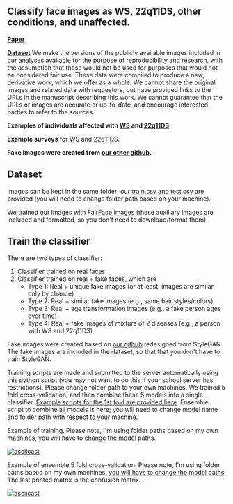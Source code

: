 ## Classify face images as WS, 22q11DS, other conditions, and unaffected. 

**[Paper](https://www.medrxiv.org/content/10.1101/2021.12.09.21267472v1)**

**[Dataset](https://doi.org/10.6084/m9.figshare.19324193.v1)** We make the versions of the publicly available images included in our analyses available for the purpose of reproducibility and research, with the assumption that these would not be used for purposes that would not be considered fair use. These data were compiled to produce a new, derivative work, which we offer as a whole. We cannot share the original images and related data with requestors, but have provided links to the URLs in the manuscript describing this work. We cannot guarantee that the URLs or images are accurate or up-to-date, and encourage interested parties to refer to the sources.

**Examples of individuals affected with [WS](https://en.wikipedia.org/wiki/Williams_syndrome) and [22q11DS](https://en.wikipedia.org/wiki/DiGeorge_syndrome).**

**Example surveys** for [WS](https://ncidccpssurveys.gov1.qualtrics.com/jfe/preview/SV_e9juDTdgWyFlcvY?Q_CHL=preview&Q_SurveyVersionID=current) and [22q11DS](https://ncidccpssurveys.gov1.qualtrics.com/jfe/preview/SV_d4EjJjIuNzjxBPw?Q_CHL=preview&Q_SurveyVersionID=current).

**Fake images were created from [our other github](https://github.com/datduong/stylegan2-ada-Ws-22q).**

## Dataset

Images can be kept in the same folder; our [train.csv and test.csv](https://github.com/datduong/Classify-WS-22q-Img/tree/master/Experiment/TrainTestCsv) are provided (you will need to change folder path based on your machine). 

We trained our images with [FairFace images](https://github.com/dchen236/FairFace) (these auxiliary images are included and formatted, so you don't need to download/format them).

## Train the classifier 

There are two types of classifier:
1. Classifier trained on real faces. 
2. Classifier trained on real + fake faces, which are
   - Type 1: Real + unique fake images (or at least, images are similar only by chance)
   - Type 2: Real + similar fake images (e.g., same hair styles/colors)
   - Type 3: Real + age transformation images (e.g., a fake person ages over time)
   - Type 4: Real + fake images of mixture of 2 diseases (e.g., a person with WS and 22q11DS)

Fake images were created based on [our github](https://github.com/datduong/stylegan2-ada-Ws-22q) redesigned from StyleGAN. The fake images are included in the dataset, so that that you don't have to train StyleGAN.

Training scripts are made and submitted to the server automatically using this python script (you may not want to do this if your school server has restrictions). Please change folder path to your own machines. We trained 5 fold cross-validation, and then combine these 5 models into a single classifier. [Example scripts for the 1st fold are provided here](https://github.com/datduong/Classify-WS-22q-Img/tree/master/Experiment/ExampleScripts). Ensemble script to combine all models is here; you will need to change model name and folder path with respect to your machine. 


Example of training. Please note, I'm using folder paths based on my own machines, [you will have to change the model paths](https://github.com/datduong/Classify-WS-22q-Img/blob/master/Demo/script-RealImg-0-11-29-15-25-10.sh#L28). 

[![asciicast](https://asciinema.org/a/452370.svg)](https://asciinema.org/a/452370)


Example of ensemble 5 fold cross-validation. Please note, I'm using folder paths based on my own machines, [you will have to change the model paths](https://github.com/datduong/Classify-WS-22q-Img/blob/master/ensemble.sh#L11). The last printed matrix is the confusion matrix. 

[![asciicast](https://asciinema.org/a/452373.svg)](https://asciinema.org/a/452373)

